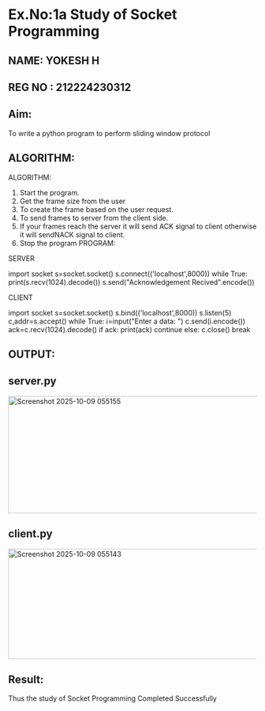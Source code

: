 # Ex.No:1a  			Study of Socket Programming
## NAME: YOKESH H
## REG NO : 212224230312


## Aim: 
To write a python program to perform sliding window protocol
## ALGORITHM:
ALGORITHM:
1. Start the program.
2. Get the frame size from the user
3. To create the frame based on the user request.
4. To send frames to server from the client side.
5. If your frames reach the server it will send ACK signal to client
otherwise it will sendNACK signal to client.
6. Stop the program
PROGRAM:

SERVER

import socket
s=socket.socket()
s.connect(('localhost',8000))
while True:
 print(s.recv(1024).decode())
 s.send("Acknowledgement Recived".encode())

CLIENT

import socket
s=socket.socket()
s.bind(('localhost',8000))
s.listen(5)
c,addr=s.accept()
while True:
 i=input("Enter a data: ")
 c.send(i.encode())
 ack=c.recv(1024).decode()
 if ack:
 print(ack)
 continue
 else:
 c.close()
 break

## OUTPUT:

## server.py

<img width="742" height="237" alt="Screenshot 2025-10-09 055155" src="https://github.com/user-attachments/assets/89a5772d-43bb-43f5-b87a-eb66b0f25391" />

## client.py

<img width="875" height="223" alt="Screenshot 2025-10-09 055143" src="https://github.com/user-attachments/assets/8b85d0ec-c753-4451-83c0-a6b4f162625c" />

 
## Result:
Thus the study of Socket Programming Completed Successfully
